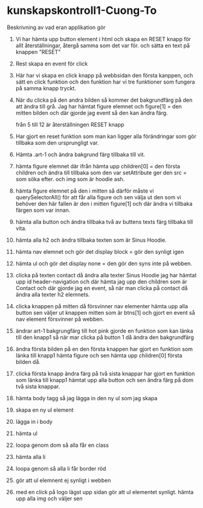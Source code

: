 # kunskapskontroll1-Cuong-To

Beskrivning av vad eran applikation gör

1. Vi har hämta upp button element i html och skapa en RESET knapp för allt återställningar, återgå samma som det var för.
och sätta en text på knappen "RESET"

2. Rest skapa en event för click 

3. Här har vi skapa en click knapp på webbsidan den första kanppen,
och sätt en click funktion och den funktion har vi tre funktioner som fungera på samma knapp tryckt.

4. När du clicka på den andra bilden så kommer det bakgrundfärg på den att ändra till grå.
Jag har hämtat figure elemnet och figure[1] = den mitten bilden 
och där gjorde jag event så den kan ändra färg.

    från 5 till 12  är återställningen RESET knapp

5. Har gjort en reset funktion som man kan ligger alla förändringar som gör tillbaka som den ursprungligt var.

6. Hämta .art-1 och ändra bakgrund färg tillbaka till vit.

7. hämta figure elemnet där ifrån hämta upp children[0] = den första children och ändra till tillbaka som den var 
setAttribute ger den src = som söka efter. och img som är hoodie ash.

8. hämta figure elemnet på den i mitten så därför måste vi querySelectorAll() för att får alla figure och sen välja ut den som vi behöver den här fallen är den i mitten figure[1]
och där ändra vi tillbaka färgen som var innan.

9. hämta alla button och ändra tillbaka två av buttens texts färg tillbaka till vita.

10. hämta alla h2 och ändra tillbaka texten som är Sinus Hoodie.

11. hämta nav elemnet och gör det display block = gör den synligt igen

12. hämta ul och gör det display none = den gör den syns inte på webben. 

13. clicka på texten contact då ändra alla texter Sinus Hoodie
jag har hämtat upp id header-navigation och där hämta jag upp den children som är Contact och där gjorde jag en event, så när man clicka på contact då ändra alla texter h2 elemnets.

14. clicka knappen på mitten då försvinner nav elementer 
hämta upp alla button sen väljer ut knappen mitten som är btns[1]
och gjort en event så nav element försvinner på webben.

15. ändrar art-1 bakgrungfärg till hot pink
gjorde en funktion som kan länka till den knapp1
så när mar clicka på button 1 då ändra den bakgrundfärg 

16. ändra första bilden på en den första knappen
har gjort en funktion som länka till knapp1
hämta figure och sen hämta upp children[0]
första bilden då. 

17. clicka första knapp ändra färg på två sista knappar
har gjort en funktion som länka till knapp1
hämtat upp alla button och sen ändra färg på dom två sista knappar.

18. hämta body tagg så jag lägga in den ny ul som jag skapa
19. skapa en ny ul element 
20. lägga in i body
21. hämta ul
22. loopa genom dom så alla får en class
23. hämta alla li
24. loopa genom så alla li får border röd

25. gör att ul elemnent ej synligt i webben 
26. med en click på logo lägst upp sidan gör att ul elementet synligt.
hämta upp alla img och väljer sen 
